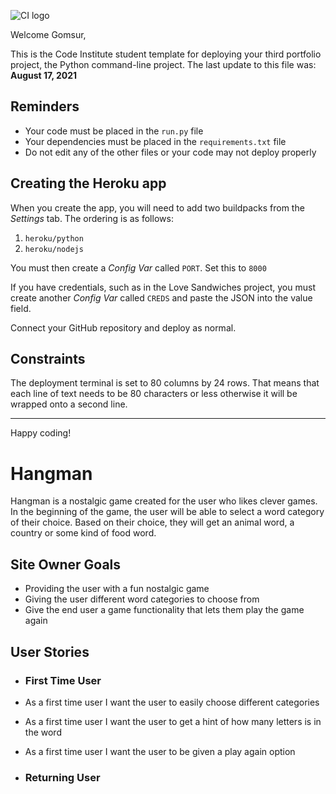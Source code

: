 ![CI logo](https://codeinstitute.s3.amazonaws.com/fullstack/ci_logo_small.png)

Welcome Gomsur,

This is the Code Institute student template for deploying your third portfolio project, the Python command-line project. The last update to this file was: **August 17, 2021**

## Reminders

* Your code must be placed in the `run.py` file
* Your dependencies must be placed in the `requirements.txt` file
* Do not edit any of the other files or your code may not deploy properly

## Creating the Heroku app

When you create the app, you will need to add two buildpacks from the _Settings_ tab. The ordering is as follows:

1. `heroku/python`
2. `heroku/nodejs`

You must then create a _Config Var_ called `PORT`. Set this to `8000`

If you have credentials, such as in the Love Sandwiches project, you must create another _Config Var_ called `CREDS` and paste the JSON into the value field.

Connect your GitHub repository and deploy as normal.

## Constraints

The deployment terminal is set to 80 columns by 24 rows. That means that each line of text needs to be 80 characters or less otherwise it will be wrapped onto a second line.

-----
Happy coding!


# Hangman

Hangman is a nostalgic game created for the user who likes clever games.
In the beginning of the game, the user will be able to select a word category of their choice.
Based on their choice, they will get an animal word, a country or some kind of food word.

## Site Owner Goals

- Providing the user with a fun nostalgic game
- Giving the user different word categories to choose from
- Give the end user a game functionality that lets them play the game again

## User Stories
- ### First Time User
- As a first time user I want the user to easily choose different categories
- As a first time user I want the user to get a hint of how many letters is in the word
- As a first time user I want the user to be given a play again option

- ### Returning User
